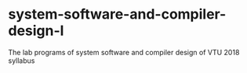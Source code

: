 # system-software-and-compiler-design-l
The lab programs of system software and compiler design of VTU 2018 syllabus
